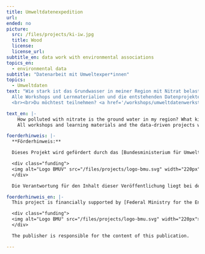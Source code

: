 ```yaml
---
title: Umweltdatenexpedition
url:
ended: no
picture:
  src: /files/projects/ki-iw.jpg
  title: Wood
  license:
  license_url:
subtitle_en: data work with environmental associations
topics_en:
  - environmental data
subtitle: "Datenarbeit mit Umweltexper*innen"
topics:
  - Umweltdaten
text: "Wie stark ist das Grundwasser in meiner Region mit Nitrat belastet? Welche Insektenarten sind in Deutschland am stärksten vom Aussterben bedroht? Und gibt es offene Daten über die Müllverwertung in meiner Stadt? Mit der **Umweltdatenwerkstatt** starten wir zusammen mit der **[KI-Ideenwerkstatt des BMUV](https://www.ki-ideenwerkstatt.de/)** ein neues Projekt rund ums Thema Umweltdaten: Wir tauchen gemeinsam mit Organisationen, Verbänden und Initiativen aus dem Umweltschutz tiefer in die Welt der Daten ein, vermitteln Datenkompetenzen und probieren neue digitale, KI-gestützte Methoden aus.
  Alle Workshops und Lernmaterialien und die entstehenden Datenprojekte werden dokumentiert und unter einer freien Lizenz kostenfrei online zur Verfügung gestellt.
  <br><br>Du möchtest teilnehmen? <a href='/workshops/umweltdatenwerkstatt/'>Dann melde dich hier an.</a>"

text_en: |-
    How polluted with nitrate is the ground water in my region? What kinds of insects are most prone to extinction in Germany? Is there open data about garbage processing in my city? We're launching our new project **Umweltdatenwerkstatt** together with the **[KI-Ideenwerkstatt des BMUV](https://www.ki-ideenwerkstatt.de/)**, all around the topic of environmental data: Together with organizations, associations and initiatives, we dive deeper into the world of data, convey data competencies and try out new digital methods.
    All workshops and learning materials and the data-driven projects will be documented and released online under open licences and free of charge.

foerderhinweis: |-
  **Förderhinweis:**

  Dieses Projekt wird gefördert durch das [Bundesministerium für Umwelt, Naturschutz, nukleare Sicherheit und Verbraucherschutz](https://www.bmuv.de/), koordiniert durch die [Z.U.G.](https://www.z-u-g.org/).

  <div class="funding">
  <img alt="Logo BMUV" src="/files/projects/logo-bmu.svg" width="220px"><img alt="Logo UBA" src="/files/projects/logo-zug.svg" width="200px">
  </div>

  Die Verantwortung für den Inhalt dieser Veröffentlichung liegt bei den Autorinnen und Autoren.

foerderhinweis_en: |-
  This project is financially supported by [Federal Ministry for the Environment, Nature Conservation and Nuclear Safety](https://www.bmu.de/) (BMU).

  <div class="funding">
  <img alt="Logo BMU" src="/files/projects/logo-bmu.svg" width="220px"><img alt="Logo UBA" src="/files/projects/logo-uba.jpg" width="170px">
  </div>

  The publisher is responsible for the content of this publication.

---
```

